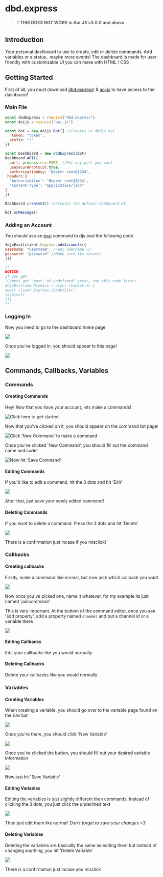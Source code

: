 # dbd.express

> ❗ **THIS DOES NOT WORK in Aoi.JS v3.0.0 and above.**

## Introduction

Your personal dashboard to use to create, edit or delete commands. Add variables or a status...maybe more events! The dashboard is made for user friendly with customizable UI you can make with HTML / CSS

## Getting Started

First of all, you must download [dbd.express](https://www.npmjs.com/package/dbd.express)! & [aoi.js](https://www.npmjs.com/package/aoi.js) to have access to the dashboard!

### Main File

```javascript
const dbdExpress = require("dbd.express")
const Aoijs = require("aoi.js")

const bot = new Aoijs.Bot({ //Creates ur dbdjs bot
   token: "token",
  prefix: "!"
})

const Dashboard = new dbdExpress(bot)
Dashboard.API({
  port: process.env.PORT, //Put any port you want
  useSecureProtocol:true,
  authorizationKey: "Bearer root@1234",
 headers:{
  'Authorization': 'Bearer root@1234',
  'Content-Type': "application/json"
}
})

Dashboard.createUI() //Creates the defualt dashboard UI

bot.onMessage()
```

### Adding an Account

You should use an [eval](functions/usdeval.md) command to djs eval the following code

```javascript
$djsEval[client.Express.addAccounts({
username: "username", //any username <3
password: "password" //Make sure its secure!
})]

/*
NOTICE:
If you get
"Cannot get 'push' of undefined" error, run this code first:
$djsEval[new Promise ( async resolve => {
await client.Express.loadUtils()
resolve()
})]
*/
```

### Logging In

Now you need to go to the dashboard home page

![](../../.gitbook/assets/image%20%2866%29.png)

Once you've logged in, you should appear to this page!

![](../../.gitbook/assets/image%20%2819%29.png)

## Commands, Callbacks, Variables

### Commands

#### Creating Commands

Hey! Now that you have your account, lets make a commands!

![Click here to get started](../../.gitbook/assets/image%20%2856%29.png)

Now that you've clicked on it, you should appear on the command list page!

![Click &apos;New Command&apos; to make a command](../../.gitbook/assets/image%20%2837%29.png)

Once you've clicked 'New Command', you should fill out the command name and code!

![Now hit &apos;Save Command&apos;](../../.gitbook/assets/image%20%2869%29.png)

#### Editing Commands

If you'd like to edit a command, hit the 3 dots and hit 'Edit'

![](../../.gitbook/assets/image%20%2843%29.png)

After that, just save your newly edited command!

#### Deleting Commands

If you want to delete a command. Press the 3 dots and hit 'Delete'

![](../../.gitbook/assets/image%20%2858%29.png)

There is a confirmation just incase if you misclick!

### Callbacks

#### Creating callbacks

Firstly, make a command like normal, but now pick which callback you want

![](../../.gitbook/assets/image%20%2872%29.png)

Now once you've picked one, name it whatever, for my example its just named 'joincommand'

This is very important. At the bottom of the command editor, once you see 'add property', add a property named `channel` and put a channel id or a variable there

![](../../.gitbook/assets/image%20%2849%29.png)

#### Editing Callbacks

Edit your callbacks like you would normally

#### Deleting Callbacks

Delete your callbacks like you would normally

### Variables

#### Creating Variables

When creating a variable, you should go over to the variable page found on the nav bar

![](../../.gitbook/assets/image%20%2868%29.png)

Once you're there, you should click 'New Variable'

![](../../.gitbook/assets/image.png)

Once you've clicked the button, you should fill out your desired variable information

![](.gitbook/assets/image%20%2870%29.png)

Now just hit 'Save Variable' 

#### Editing Variables

Editing the variables is just slightly different then commands. Instead of clicking the 3 dots, you just click the underlined text

![](../../.gitbook/assets/image%20%2851%29.png)

Then just edit them like normal! _Don't forget to save your changes &lt;3_

#### Deleting Variables

Deleting the variables are basically the same as editing them but instead of changing anything, you hit 'Delete Variable'

![](../../.gitbook/assets/image%20%2817%29.png)

There is a confirmation just incase you misclick

